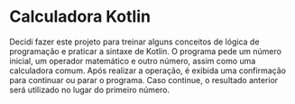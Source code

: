 # Calculadora Kotlin

Decidi fazer este projeto para treinar alguns conceitos de lógica de programação e 
praticar a sintaxe de Kotlin. O programa pede um número inicial, um operador 
matemático e outro número, assim como uma calculadora comum. Após realizar a 
operação, é exibida uma confirmação para continuar ou parar o programa. Caso
continue, o resultado anterior será utilizado no lugar do primeiro número.
